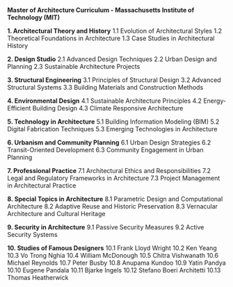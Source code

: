 **Master of Architecture Curriculum - Massachusetts Institute of Technology (MIT)**

**1. Architectural Theory and History**
   1.1 Evolution of Architectural Styles
   1.2 Theoretical Foundations in Architecture
   1.3 Case Studies in Architectural History

**2. Design Studio**
   2.1 Advanced Design Techniques
   2.2 Urban Design and Planning
   2.3 Sustainable Architecture Projects

**3. Structural Engineering**
   3.1 Principles of Structural Design
   3.2 Advanced Structural Systems
   3.3 Building Materials and Construction Methods

**4. Environmental Design**
   4.1 Sustainable Architecture Principles
   4.2 Energy-Efficient Building Design
   4.3 Climate Responsive Architecture

**5. Technology in Architecture**
   5.1 Building Information Modeling (BIM)
   5.2 Digital Fabrication Techniques
   5.3 Emerging Technologies in Architecture

**6. Urbanism and Community Planning**
   6.1 Urban Design Strategies
   6.2 Transit-Oriented Development
   6.3 Community Engagement in Urban Planning

**7. Professional Practice**
   7.1 Architectural Ethics and Responsibilities
   7.2 Legal and Regulatory Frameworks in Architecture
   7.3 Project Management in Architectural Practice

**8. Special Topics in Architecture**
   8.1 Parametric Design and Computational Architecture
   8.2 Adaptive Reuse and Historic Preservation
   8.3 Vernacular Architecture and Cultural Heritage

**9. Security in Architecture**
   9.1 Passive Security Measures
   9.2 Active Security Systems

**10. Studies of Famous Designers**
    10.1 Frank Lloyd Wright
    10.2 Ken Yeang
    10.3 Vo Trong Nghia
    10.4 William McDonough
    10.5 Chitra Vishwanath
    10.6 Michael Reynolds
    10.7 Peter Busby
    10.8 Anupama Kundoo
    10.9 Yatin Pandya
    10.10 Eugene Pandala
    10.11 Bjarke Ingels
    10.12 Stefano Boeri Architetti
    10.13 Thomas Heatherwick
